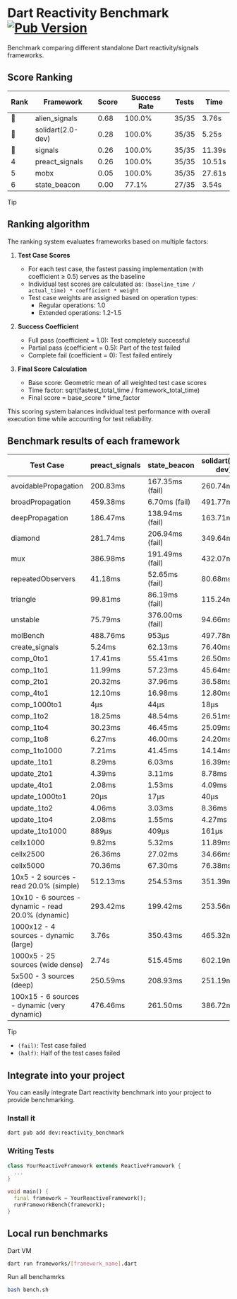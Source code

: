 # Dart Reactivity Benchmark [![Pub Version](https://img.shields.io/pub/v/reactivity_benchmark)](https://pub.dev/packages/reactivity_benchmark)

Benchmark comparing different standalone Dart reactivity/signals frameworks.

## Score Ranking

<!-- ranking start -->
| Rank | Framework | Score | Success Rate | Tests | Time |
|------|-----------|-------|--------------|-------|------|
| 🥇 | alien_signals | 0.68 | 100.0% | 35/35 | 3.76s |
| 🥈 | solidart(2.0-dev) | 0.28 | 100.0% | 35/35 | 5.25s |
| 🥉 | signals | 0.26 | 100.0% | 35/35 | 11.39s |
| 4 | preact_signals | 0.26 | 100.0% | 35/35 | 10.51s |
| 5 | mobx | 0.05 | 100.0% | 35/35 | 27.61s |
| 6 | state_beacon | 0.00 | 77.1% | 27/35 | 3.54s |

<!-- ranking end -->

> [!TIP]
> ## Ranking algorithm
>
> The ranking system evaluates frameworks based on multiple factors:
>
> 1. **Test Case Scores**
>    - For each test case, the fastest passing implementation (with coefficient ≥ 0.5) serves as the baseline
>    - Individual test scores are calculated as: `(baseline_time / actual_time) * coefficient * weight`
>    - Test case weights are assigned based on operation types:
>      - Regular operations: 1.0
>      - Extended operations: 1.2-1.5
>
> 2. **Success Coefficient**
>    - Full pass (coefficient = 1.0): Test completely successful
>    - Partial pass (coefficient = 0.5): Part of the test failed
>    - Complete fail (coefficient = 0): Test failed entirely
>
> 3. **Final Score Calculation**
>    - Base score: Geometric mean of all weighted test case scores
>    - Time factor: sqrt(fastest_total_time / framework_total_time)
>    - Final score = base_score * time_factor
>
> This scoring system balances individual test performance with overall execution time while accounting for test reliability.

## Benchmark results of each framework

<!-- test-case start -->
| Test Case | preact_signals | state_beacon | solidart(2.0-dev) | signals | alien_signals | mobx |
|---|---|---|---|---|---|---|
| avoidablePropagation | 200.83ms | 167.35ms (fail) | 260.74ms | 217.23ms | 201.26ms | 2.37s |
| broadPropagation | 459.38ms | 6.70ms (fail) | 491.77ms | 455.45ms | 357.63ms | 4.43s |
| deepPropagation | 186.47ms | 138.94ms (fail) | 163.71ms | 175.62ms | 128.98ms | 1.53s |
| diamond | 281.74ms | 206.94ms (fail) | 349.64ms | 297.51ms | 240.26ms | 2.47s |
| mux | 386.98ms | 191.49ms (fail) | 432.07ms | 415.70ms | 378.76ms | 1.84s |
| repeatedObservers | 41.18ms | 52.65ms (fail) | 80.68ms | 44.48ms | 43.64ms | 234.03ms |
| triangle | 99.81ms | 86.19ms (fail) | 115.24ms | 104.06ms | 85.62ms | 773.43ms |
| unstable | 75.79ms | 376.00ms (fail) | 94.66ms | 72.71ms | 59.54ms | 348.42ms |
| molBench | 488.76ms | 953μs | 497.78ms | 485.74ms | 489.12ms | 584.04ms |
| create_signals | 5.24ms | 62.13ms | 76.40ms | 25.46ms | 28.15ms | 57.55ms |
| comp_0to1 | 17.41ms | 55.41ms | 26.50ms | 11.50ms | 6.28ms | 19.20ms |
| comp_1to1 | 11.99ms | 57.23ms | 45.64ms | 18.29ms | 4.17ms | 34.00ms |
| comp_2to1 | 20.32ms | 37.96ms | 36.58ms | 17.37ms | 2.32ms | 11.79ms |
| comp_4to1 | 12.10ms | 16.98ms | 12.80ms | 2.13ms | 8.52ms | 30.51ms |
| comp_1000to1 | 4μs | 44μs | 18μs | 5μs | 5μs | 16μs |
| comp_1to2 | 18.25ms | 48.54ms | 26.51ms | 15.83ms | 18.78ms | 37.80ms |
| comp_1to4 | 30.23ms | 46.45ms | 25.09ms | 19.98ms | 11.15ms | 25.19ms |
| comp_1to8 | 6.27ms | 46.00ms | 24.20ms | 9.62ms | 5.11ms | 21.36ms |
| comp_1to1000 | 7.21ms | 41.45ms | 14.14ms | 4.91ms | 3.53ms | 14.86ms |
| update_1to1 | 8.29ms | 6.03ms | 16.39ms | 10.19ms | 10.03ms | 25.88ms |
| update_2to1 | 4.39ms | 3.11ms | 8.78ms | 4.86ms | 2.18ms | 14.31ms |
| update_4to1 | 2.08ms | 1.53ms | 4.09ms | 3.47ms | 2.45ms | 6.28ms |
| update_1000to1 | 20μs | 17μs | 40μs | 25μs | 23μs | 70μs |
| update_1to2 | 4.06ms | 3.03ms | 8.36ms | 4.53ms | 4.99ms | 12.72ms |
| update_1to4 | 2.08ms | 1.55ms | 4.27ms | 2.57ms | 2.34ms | 6.68ms |
| update_1to1000 | 889μs | 409μs | 161μs | 57μs | 45μs | 181μs |
| cellx1000 | 9.82ms | 5.32ms | 11.89ms | 9.83ms | 7.85ms | 72.52ms |
| cellx2500 | 26.36ms | 27.02ms | 34.66ms | 26.67ms | 20.21ms | 254.52ms |
| cellx5000 | 70.36ms | 67.30ms | 76.38ms | 66.61ms | 44.84ms | 532.36ms |
| 10x5 - 2 sources - read 20.0% (simple) | 512.13ms | 254.53ms | 351.39ms | 504.30ms | 241.67ms | 2.04s |
| 10x10 - 6 sources - dynamic - read 20.0% (dynamic) | 293.42ms | 199.42ms | 253.56ms | 280.75ms | 181.30ms | 1.55s |
| 1000x12 - 4 sources - dynamic (large) | 3.76s | 350.43ms | 465.32ms | 3.96s | 284.07ms | 1.95s |
| 1000x5 - 25 sources (wide dense) | 2.74s | 515.45ms | 602.19ms | 3.43s | 417.35ms | 3.47s |
| 5x500 - 3 sources (deep) | 250.59ms | 208.93ms | 251.19ms | 221.18ms | 192.53ms | 1.13s |
| 100x15 - 6 sources - dynamic (very dynamic) | 476.46ms | 261.50ms | 386.72ms | 472.78ms | 272.27ms | 1.72s |

<!-- test-case end -->

> [!TIP]
> - `(fail)`: Test case failed
> - `(half)`: Half of the test cases failed

## Integrate into your project

You can easily integrate Dart reactivity benchmark into your project to provide benchmarking.

### Install it

```bash
dart pub add dev:reactivity_benchmark
```

### Writing Tests

```dart
class YourReactiveFramework extends ReactiveFramework {
  ...
}

void main() {
  final framework = YourReactiveFramework();
  runFrameworkBench(framework);
}
```

## Local run benchmarks

Dart VM
```bash
dart run frameworks/[framework_name].dart
```

Run all benchamrks
```bash
bash bench.sh
```
